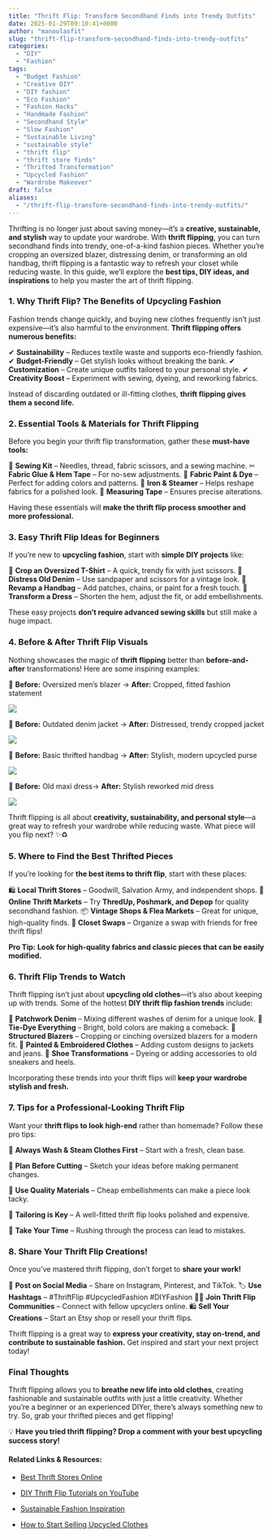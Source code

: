 ```yaml
---
title: "Thrift Flip: Transform Secondhand Finds into Trendy Outfits"
date: 2025-01-29T09:10:41+0000
author: "manoulasfit"
slug: "thrift-flip-transform-secondhand-finds-into-trendy-outfits"
categories:
  - "DIY"
  - "Fashion"
tags:
  - "Budget Fashion"
  - "Creative DIY"
  - "DIY fashion"
  - "Eco Fashion"
  - "Fashion Hacks"
  - "Handmade Fashion"
  - "Secondhand Style"
  - "Slow Fashion"
  - "Sustainable Living"
  - "sustainable style"
  - "thrift flip"
  - "thrift store finds"
  - "Thrifted Transformation"
  - "Upcycled Fashion"
  - "Wardrobe Makeover"
draft: false
aliases:
  - "/thrift-flip-transform-secondhand-finds-into-trendy-outfits/"
---
```

Thrifting is no longer just about saving money—it’s a **creative, sustainable, and stylish** way to update your wardrobe. With **thrift flipping**, you can turn secondhand finds into trendy, one-of-a-kind fashion pieces. Whether you’re cropping an oversized blazer, distressing denim, or transforming an old handbag, thrift flipping is a fantastic way to refresh your closet while reducing waste. In this guide, we’ll explore the **best tips, DIY ideas, and inspirations** to help you master the art of thrift flipping.

### **1. Why Thrift Flip? The Benefits of Upcycling Fashion**

Fashion trends change quickly, and buying new clothes frequently isn’t just expensive—it’s also harmful to the environment. **Thrift flipping offers numerous benefits:**

✔ **Sustainability** – Reduces textile waste and supports eco-friendly fashion. ✔ **Budget-Friendly** – Get stylish looks without breaking the bank. ✔ **Customization** – Create unique outfits tailored to your personal style. ✔ **Creativity Boost** – Experiment with sewing, dyeing, and reworking fabrics.

Instead of discarding outdated or ill-fitting clothes, **thrift flipping gives them a second life.**

### **2. Essential Tools & Materials for Thrift Flipping**

Before you begin your thrift flip transformation, gather these **must-have tools:**

🧵 **Sewing Kit** – Needles, thread, fabric scissors, and a sewing machine. ✂ **Fabric Glue & Hem Tape** – For no-sew adjustments. 🎨 **Fabric Paint & Dye** – Perfect for adding colors and patterns. 🔧 **Iron & Steamer** – Helps reshape fabrics for a polished look. 📏 **Measuring Tape** – Ensures precise alterations.

Having these essentials will **make the thrift flip process smoother and more professional.**

### **3. Easy Thrift Flip Ideas for Beginners**

If you’re new to **upcycling fashion**, start with **simple DIY projects** like:

👕 **Crop an Oversized T-Shirt** – A quick, trendy fix with just scissors. 👖 **Distress Old Denim** – Use sandpaper and scissors for a vintage look. 👜 **Revamp a Handbag** – Add patches, chains, or paint for a fresh touch. 👗 **Transform a Dress** – Shorten the hem, adjust the fit, or add embellishments.

These easy projects **don’t require advanced sewing skills** but still make a huge impact.

### **4. Before & After Thrift Flip Visuals**

Nothing showcases the magic of **thrift flipping** better than **before-and-after** transformations! Here are some inspiring examples:

🔹 **Before:** Oversized men’s blazer → **After:** Cropped, fitted fashion statement

![](/DALL·E-2025-01-29-10.23.55-A-before-and-after-thrift-flip-transformation.-The-first-half-shows-an-oversized-mens-blazer-on-a-mannequin-looking-outdated.-The-second-half-displa-1.webp)

🔹 **Before:** Outdated denim jacket → **After:** Distressed, trendy cropped jacket

![](/DALL·E-2025-01-29-10.24.19-A-fashionable-thrift-flip-transformation_-An-outdated-oversized-denim-jacket-on-the-left-and-a-trendy-cropped-distressed-denim-jacket-on-the-right-1.webp)

🔹 **Before:** Basic thrifted handbag → **After:** Stylish, modern upcycled purse

![](/DALL·E-2025-01-29-10.23.33-A-side-by-side-comparison-of-a-thrifted-handbag-before-and-after-upcycling.-The-left-side-shows-a-basic-worn-out-bag-while-the-right-side-showcases-1-1.webp)

🔹 **Before:** Old maxi dress→ **After:** Stylish reworked mid dress

![](/DALL·E-2025-01-29-11.05.00-A-stylish-before-and-after-thrift-flip-transformation_-The-before-image-shows-a-long-outdated-dress-in-a-neutral-color-while-the-after-image-pre.webp)

Thrift flipping is all about **creativity, sustainability, and personal style**—a great way to refresh your wardrobe while reducing waste. What piece will you flip next? ✨♻️

### **5. Where to Find the Best Thrifted Pieces**

If you’re looking for **the best items to thrift flip**, start with these places:

🛍 **Local Thrift Stores** – Goodwill, Salvation Army, and independent shops. 🛒 **Online Thrift Markets** – Try **ThredUp, Poshmark, and Depop** for quality secondhand fashion. 📦 **Vintage Shops & Flea Markets** – Great for unique, high-quality finds. 👗 **Closet Swaps** – Organize a swap with friends for free thrift flips!

**Pro Tip:** **Look for high-quality fabrics and classic pieces that can be easily modified.**

### **6. Thrift Flip Trends to Watch**

Thrift flipping isn’t just about **upcycling old clothes**—it’s also about keeping up with trends. Some of the hottest **DIY thrift flip fashion trends** include:

👖 **Patchwork Denim** – Mixing different washes of denim for a unique look. 🌈 **Tie-Dye Everything** – Bright, bold colors are making a comeback. 📏 **Structured Blazers** – Cropping or cinching oversized blazers for a modern fit. 🎨 **Painted & Embroidered Clothes** – Adding custom designs to jackets and jeans. 👡 **Shoe Transformations** – Dyeing or adding accessories to old sneakers and heels.

Incorporating these trends into your thrift flips will **keep your wardrobe stylish and fresh.**

### **7. Tips for a Professional-Looking Thrift Flip**

Want your **thrift flips to look high-end** rather than homemade? Follow these pro tips:

🔹 **Always Wash & Steam Clothes First** – Start with a fresh, clean base. 

🔹 **Plan Before Cutting** – Sketch your ideas before making permanent changes. 

🔹 **Use Quality Materials** – Cheap embellishments can make a piece look tacky. 

🔹 **Tailoring is Key** – A well-fitted thrift flip looks polished and expensive. 

🔹 **Take Your Time** – Rushing through the process can lead to mistakes.

### **8. Share Your Thrift Flip Creations!**

Once you’ve mastered thrift flipping, don’t forget to **share your work!**

📸 **Post on Social Media** – Share on Instagram, Pinterest, and TikTok. 🏷 **Use Hashtags** – #ThriftFlip #UpcycledFashion #DIYFashion 👩‍🎨 **Join Thrift Flip Communities** – Connect with fellow upcyclers online. 🛍 **Sell Your Creations** – Start an Etsy shop or resell your thrift flips.

Thrift flipping is a great way to **express your creativity, stay on-trend, and contribute to sustainable fashion.** Get inspired and start your next project today!

### **Final Thoughts**

Thrift flipping allows you to **breathe new life into old clothes**, creating fashionable and sustainable outfits with just a little creativity. Whether you’re a beginner or an experienced DIYer, there’s always something new to try. So, grab your thrifted pieces and get flipping!

💡 **Have you tried thrift flipping? Drop a comment with your best upcycling success story!**

#### **Related Links & Resources:**

- [Best Thrift Stores Online](https://www.thredup.com/)

- [DIY Thrift Flip Tutorials on YouTube](https://www.youtube.com/results?search_query=thrift+flip)

- [Sustainable Fashion Inspiration](https://www.vogue.com/tag/fashion/sustainability)

- [How to Start Selling Upcycled Clothes](https://www.etsy.com/)